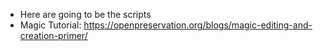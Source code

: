 * Here are going to be the scripts
* Magic Tutorial: https://openpreservation.org/blogs/magic-editing-and-creation-primer/
